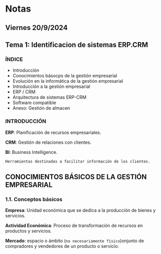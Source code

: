 # Notas

## Viernes 20/9/2024

## Tema 1: Identificacion de sistemas ERP.CRM

### ÍNDICE

* Introducción
* Conocimientos básocps de la gestión empresarial
* Evolución en la informática de la gestión empresarial
* Introducción a la gestión empresarial
* ERP / CRM
* Arquitectura de sistemas ERP-CRM
* Software compatible
* Anexo: Gestión de almacen

### INTRODUCCIÓN

**ERP**: Planificación de recursos empresariales.

**CRM**: Gestión de relaciones con clientes.

**BI**: Business Intelligence. 
    
    Herramientas destinadas a facilitar información de los clientes.

## CONOCIMIENTOS BÁSICOS DE LA GESTIÓN EMPRESARIAL

### 1.1. Conceptos básicos

**Empresa**: Unidad económica que se dedica a la producción de bienes y servicios.

**Actividad Económica**: Proceso de transformación de recursos en productos y servicios.

**Mercado**: espacio o ámbito (`no necesariamente físico`)onjunto de compradores y vendedores de un producto o servicio.
